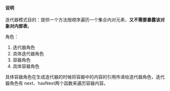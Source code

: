 #### 说明

迭代器模式目的：提供一个方法按顺序遍历一个集合内对元素，**又不需要暴露该对象对内部表**。

角色：

1. 迭代器角色
2. 具体迭代器角色
3. 容器角色
4. 具体容器角色

具体容器角色在生成迭代器的时候将容器中的内容的引用传递给迭代器角色，迭代器角色有
next、hasNext两个函数来遍历容器内容。
